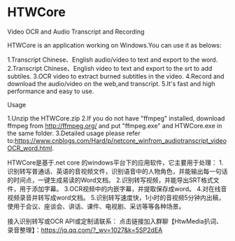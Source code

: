 # HTWCore
Video OCR and Audio Transcript and Recording


HTWCore is an application working on Windows.You can use it  as belows:

1.Transcript Chinese、English audio/video to text and export to the word.
2.Transcript Chinese、English video to text and export to the srt to add subtiles.
3.OCR video to extract burned subtitles in the video.
4.Record and download the audio/video on the web,and transcript.
5.It's fast and high performance and easy to use.

Usage

1.Unzip the HTWCore.zip 
2.If you do not have "ffmpeg" installed, download ffmpeg from http://ffmpeg.org/ and put "ffmpeg.exe" and HTWCore.exe in the same folder.
3.Detailed usage please refer to:https://www.cnblogs.com/Hard/p/netcore_winfrom_audiotranscript_videoOCR_word.html.


HTWCore是基于.net core 的windows平台下的应用软件，它主要用于处理：
1.识别转写普通话、英语的音视频文件，识别语音中的人物角色，并能输出每一句话的时间点，一键生成易读的Word文档。
2.识别转写视频，并能导出SRT格式文件，用于添加字幕。
3.OCR视频中的内嵌字幕，并提取保存成word。
4.对在线音视频录音并转写成word文档。
5.识别转写速度快，1小时的音视频5分钟内出稿，使用于会议、座谈会、讲话、课件、电视剧、采访等等各种场景。

接入识别转写或OCR API或定制请联系：
点击链接加入群聊【HtwMedia扒词、录音整理】：https://jq.qq.com/?_wv=1027&k=5SP2dEA
